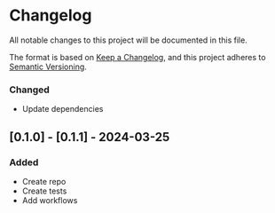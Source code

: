 
# Changelog

All notable changes to this project will be documented in this file.

The format is based on [Keep a Changelog](https://keepachangelog.com/en/1.0.0/),
and this project adheres to [Semantic Versioning](https://semver.org/spec/v2.0.0.html).

### Changed

- Update dependencies

## [0.1.0] - [0.1.1] - 2024-03-25

### Added

- Create repo
- Create tests
- Add workflows
